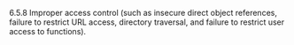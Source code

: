 6.5.8 Improper access control (such as 
insecure direct object references, failure to 
restrict URL access, directory traversal, and 
failure to restrict user access to functions). 


